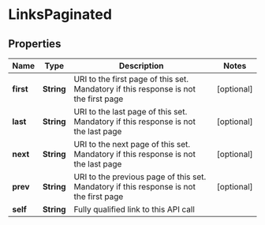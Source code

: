 

# LinksPaginated

## Properties

Name | Type | Description | Notes
------------ | ------------- | ------------- | -------------
**first** | **String** | URI to the first page of this set. Mandatory if this response is not the first page |  [optional]
**last** | **String** | URI to the last page of this set. Mandatory if this response is not the last page |  [optional]
**next** | **String** | URI to the next page of this set. Mandatory if this response is not the last page |  [optional]
**prev** | **String** | URI to the previous page of this set. Mandatory if this response is not the first page |  [optional]
**self** | **String** | Fully qualified link to this API call | 



